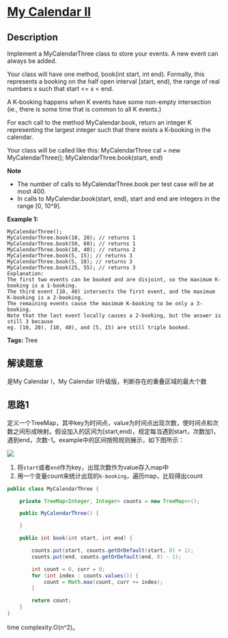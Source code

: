# [My Calendar II][title]

## Description

Implement a MyCalendarThree class to store your events. A new event can always be added.

Your class will have one method, book(int start, int end). Formally, this represents a booking on the half open interval [start, end), the range of real numbers x such that start <= x < end.

A K-booking happens when K events have some non-empty intersection (ie., there is some time that is common to all K events.)

For each call to the method MyCalendar.book, return an integer K representing the largest integer such that there exists a K-booking in the calendar.

Your class will be called like this: MyCalendarThree cal = new MyCalendarThree(); MyCalendarThree.book(start, end)

**Note**
- The number of calls to MyCalendarThree.book per test case will be at most 400.
- In calls to MyCalendar.book(start, end), start and end are integers in the range [0, 10^9].

**Example 1:**

```
MyCalendarThree();
MyCalendarThree.book(10, 20); // returns 1
MyCalendarThree.book(50, 60); // returns 1
MyCalendarThree.book(10, 40); // returns 2
MyCalendarThree.book(5, 15); // returns 3
MyCalendarThree.book(5, 10); // returns 3
MyCalendarThree.book(25, 55); // returns 3
Explanation: 
The first two events can be booked and are disjoint, so the maximum K-booking is a 1-booking.
The third event [10, 40) intersects the first event, and the maximum K-booking is a 2-booking.
The remaining events cause the maximum K-booking to be only a 3-booking.
Note that the last event locally causes a 2-booking, but the answer is still 3 because
eg. [10, 20), [10, 40), and [5, 15) are still triple booked.
```

**Tags:** Tree

## 解读题意
是My Calendar I，My Calendar II升级版，判断存在的重叠区域的最大个数

## 思路1 
定义一个TreeMap，其中key为时间点，value为时间点出现次数，使时间点和次数之间形成映射。假设加入的区间为[start,end)，规定每当遇到start，次数加1，遇到end，次数-1。example中的区间按照规则展示，如下图所示：

![](https://i.imgur.com/ZRkwIe7.png)

1. 将`start`或者`end`作为key，出现次数作为value存入map中
2. 用一个变量count来统计出现的`k-booking`，遍历map，比较得出count

```java
public class MyCalendarThree {

    private TreeMap<Integer, Integer> counts = new TreeMap<>();

    public MyCalendarThree() {

    }

    public int book(int start, int end) {

        counts.put(start, counts.getOrDefault(start, 0) + 1);
        counts.put(end, counts.getOrDefault(end, 0) - 1);

        int count = 0, curr = 0;
        for (int index : counts.values()) {
            count = Math.max(count, curr += index);
        }

        return count;
    }
}
```
time complexity:O(n^2)。

[title]: https://leetcode.com/problems/my-calendar-iii/description/